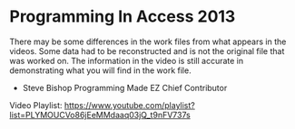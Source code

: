 # Programming In Access 2013

There may be some differences in the work files from what appears in the videos.  Some data had to be reconstructed and is not the original file that was worked on.  The information in the video is still accurate in demonstrating what you will find in the work file.

- Steve Bishop
Programming Made EZ Chief Contributor

Video Playlist: https://www.youtube.com/playlist?list=PLYMOUCVo86jEeMMdaaq03jQ_t9nFV737s

